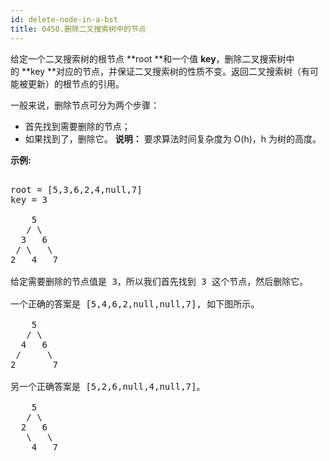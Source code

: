 ```yaml
---
id: delete-node-in-a-bst
title: 0450.删除二叉搜索树中的节点
---
```

给定一个二叉搜索树的根节点 **root **和一个值 **key**，删除二叉搜索树中的 **key **对应的节点，并保证二叉搜索树的性质不变。返回二叉搜索树（有可能被更新）的根节点的引用。

一般来说，删除节点可分为两个步骤：

- 首先找到需要删除的节点；
- 如果找到了，删除它。
**说明：** 要求算法时间复杂度为 O(h)，h 为树的高度。

**示例:**


<pre><br/>root = [5,3,6,2,4,null,7]<br/>key = 3<br/><br/>    5<br/>   / \<br/>  3   6<br/> / \   \<br/>2   4   7<br/><br/>给定需要删除的节点值是 3，所以我们首先找到 3 这个节点，然后删除它。<br/><br/>一个正确的答案是 [5,4,6,2,null,null,7], 如下图所示。<br/><br/>    5<br/>   / \<br/>  4   6<br/> /     \<br/>2       7<br/><br/>另一个正确答案是 [5,2,6,null,4,null,7]。<br/><br/>    5<br/>   / \<br/>  2   6<br/>   \   \<br/>    4   7<br/></pre>

